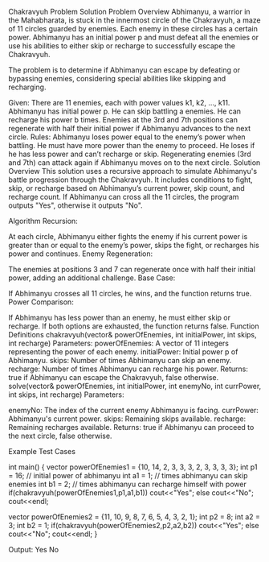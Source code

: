 Chakravyuh Problem Solution
Problem Overview
Abhimanyu, a warrior in the Mahabharata, is stuck in the innermost circle of the Chakravyuh, a maze of 11 circles guarded by enemies. Each enemy in these circles has a certain power. Abhimanyu has an initial power p and must defeat all the enemies or use his abilities to either skip or recharge to successfully escape the Chakravyuh.

The problem is to determine if Abhimanyu can escape by defeating or bypassing enemies, considering special abilities like skipping and recharging.

Given:
There are 11 enemies, each with power values k1, k2, ..., k11.
Abhimanyu has initial power p.
He can skip battling a enemies.
He can recharge his power b times.
Enemies at the 3rd and 7th positions can regenerate with half their initial power if Abhimanyu advances to the next circle.
Rules:
Abhimanyu loses power equal to the enemy’s power when battling.
He must have more power than the enemy to proceed.
He loses if he has less power and can’t recharge or skip.
Regenerating enemies (3rd and 7th) can attack again if Abhimanyu moves on to the next circle.
Solution Overview
This solution uses a recursive approach to simulate Abhimanyu's battle progression through the Chakravyuh. It includes conditions to fight, skip, or recharge based on Abhimanyu’s current power, skip count, and recharge count. If Abhimanyu can cross all the 11 circles, the program outputs "Yes", otherwise it outputs "No".

Algorithm
Recursion:

At each circle, Abhimanyu either fights the enemy if his current power is greater than or equal to the enemy’s power, skips the fight, or recharges his power and continues.
Enemy Regeneration:

The enemies at positions 3 and 7 can regenerate once with half their initial power, adding an additional challenge.
Base Case:

If Abhimanyu crosses all 11 circles, he wins, and the function returns true.
Power Comparison:

If Abhimanyu has less power than an enemy, he must either skip or recharge. If both options are exhausted, the function returns false.
Function Definitions
chakravyuh(vector<int>& powerOfEnemies, int initialPower, int skips, int recharge)
Parameters:
powerOfEnemies: A vector of 11 integers representing the power of each enemy.
initialPower: Initial power p of Abhimanyu.
skips: Number of times Abhimanyu can skip an enemy.
recharge: Number of times Abhimanyu can recharge his power.
Returns:
true if Abhimanyu can escape the Chakravyuh, false otherwise.
solve(vector<int>& powerOfEnemies, int initialPower, int enemyNo, int currPower, int skips, int recharge)
Parameters:

enemyNo: The index of the current enemy Abhimanyu is facing.
currPower: Abhimanyu's current power.
skips: Remaining skips available.
recharge: Remaining recharges available.
Returns:
true if Abhimanyu can proceed to the next circle, false otherwise.

Example Test Cases

int main()
{
    vector<int> powerOfEnemies1 = {10, 14, 2, 3, 3, 3, 2, 3, 3, 3, 3};
    int p1 = 16;  // initial power of abhimanyu
    int a1 = 1;   // times abhimanyu can skip enemies
    int b1 = 2;   // times abhimanyu can recharge himself with power
    if(chakravyuh(powerOfEnemies1,p1,a1,b1))
        cout<<"Yes";
    else
        cout<<"No";
    cout<<endl;

vector<int> powerOfEnemies2 = {11, 10, 9, 8, 7, 6, 5, 4, 3, 2, 1};
    int p2 = 8;
    int a2 = 3;
    int b2 = 1;
    if(chakravyuh(powerOfEnemies2,p2,a2,b2))
        cout<<"Yes";
    else
        cout<<"No";
    cout<<endl;
}

Output:
Yes
No
